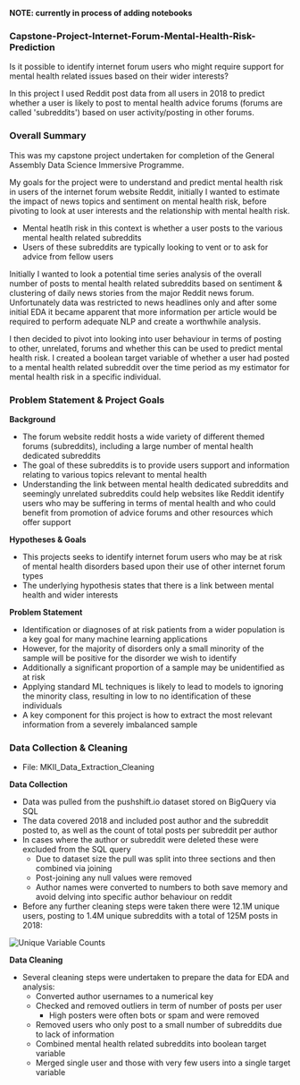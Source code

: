 **NOTE: currently in process of adding notebooks**

### Capstone-Project-Internet-Forum-Mental-Health-Risk-Prediction
Is it possible to identify internet forum users who might require support for mental health related issues based on their wider interests? 

In this project I used Reddit post data from all users in 2018 to predict whether a user is likely to post to mental health advice forums (forums are called 'subreddits') based on user activity/posting in other forums.

### Overall Summary

This was my capstone project undertaken for completion of the General Assembly Data Science Immersive Programme.

My goals for the project were to understand and predict mental health risk in users of the internet forum website Reddit, initially I wanted to estimate the impact of news topics and sentiment on mental health risk, before pivoting to look at user interests and the relationship with mental health risk. 
 * Mental heatlh risk in this context is whether a user posts to the various mental health related subreddits
 * Users of these subreddits are typically looking to vent or to ask for advice from fellow users

Initially I wanted to look a potential time series analysis of the overall number of posts to mental health related subreddits based on sentiment & clustering of daily news stories from the major Reddit news forum. Unfortunately data was restricted to news headlines only and after some initial EDA it became apparent that more information per article would be required to perform adequate NLP and create a worthwhile analysis.

I then decided to pivot into looking into user behaviour in terms of posting to other, unrelated, forums and whether this can be used to predict mental health risk. I created a boolean target variable of whether a user had posted to a mental health related subreddit over the time period as my estimator for mental health risk in a specific individual.

### Problem Statement & Project Goals 
**Background**
* The forum website reddit hosts a wide variety of different themed forums (subreddits), including a large number of mental health dedicated subreddits
* The goal of these subreddits is to provide users support and information relating to various topics relevant to mental health
* Understanding the link between mental health dedicated subreddits and seemingly unrelated subreddits could help websites like Reddit identify users who may be suffering in terms of mental health and who could benefit from promotion of advice forums and other resources which offer support

**Hypotheses & Goals**
* This projects seeks to identify internet forum users who may be at risk of mental health disorders based upon their use of other internet forum types
* The underlying hypothesis states that there is a link between mental health and wider interests

**Problem Statement**
* Identification or diagnoses of at risk patients from a wider population is a key goal for many machine learning applications
* However, for the majority of disorders only a small minority of the sample will be positive for the disorder we wish to identify
* Additionally a significant proportion of a sample may be unidentified as at risk
* Applying standard ML techniques is likely to lead to models to ignoring the minority class, resulting in low to no identification of these individuals
* A key component for this project is how to extract the most relevant information from a severely imbalanced sample

### Data Collection & Cleaning 
 * File: MKII_Data_Extraction_Cleaning
 
**Data Collection**
* Data was pulled from the pushshift.io dataset stored on BigQuery via SQL
* The data covered 2018 and included post author and the subreddit posted to, as well as the count of total posts per subreddit per author 
* In cases where the author or subreddit were deleted these were excluded from the SQL query
  * Due to dataset size the pull was split into three sections and then combined via joining
  * Post-joining any null values were removed
  * Author names were converted to numbers to both save memory and avoid delving into specific author behaviour on reddit
* Before any further cleaning steps were taken there were 12.1M unique users, posting to 1.4M unique subreddits with a total of 125M posts in 2018:

![Unique Variable Counts](https://github.com/samholt13/GA_Capstone_Project/blob/master/Images/unique_features_precleaning.png)

**Data Cleaning**
* Several cleaning steps were undertaken to prepare the data for EDA and analysis:
  * Converted author usernames to a numerical key
  * Checked and removed outliers in term of number of posts per user
    * High posters were often bots or spam and were removed
  * Removed users who only post to a small number of subreddits due to lack of information
  * Combined mental health related subreddits into boolean target variable
  * Merged single user and those with very few users into a single target variable
